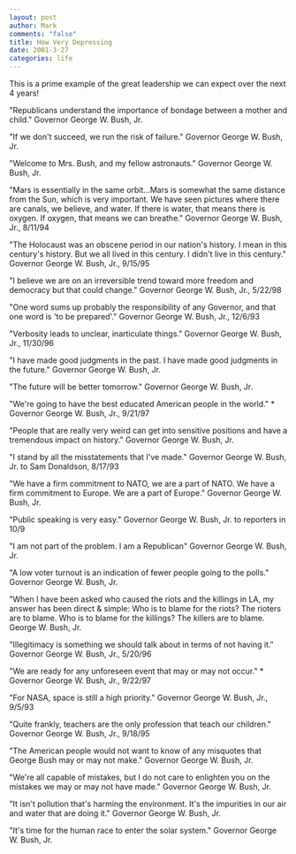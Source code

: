 ```yaml
--- 
layout: post
author: Mark
comments: "false"
title: How Very Depressing
date: 2001-3-27
categories: life
---
```

This is a prime example of the great leadership we can expect over the next 4 years!

"Republicans understand the importance of bondage between a mother and child."
Governor George W. Bush, Jr.

"If we don't succeed, we run the risk of failure."
Governor George W. Bush, Jr.

"Welcome to Mrs. Bush, and my fellow astronauts."
Governor George W. Bush, Jr.

"Mars is essentially in the same orbit...Mars is somewhat the same distance from the Sun,          which is very important.  We have seen pictures where there are canals, we believe, and          water. If there is water, that means there is oxygen. If oxygen, that means we can breathe."
Governor George W. Bush, Jr., 8/11/94

"The Holocaust was an obscene period in our nation's history. I mean in this century's history. But          we all lived in this century. I didn't live in this century."
Governor George W. Bush, Jr., 9/15/95

"I believe we are on an irreversible trend toward more freedom and democracy but that could change."
Governor George W. Bush, Jr., 5/22/98

"One word sums up probably the responsibility of any Governor, and that one word is 'to be prepared'."
Governor George W. Bush, Jr., 12/6/93

"Verbosity leads to unclear, inarticulate things."
Governor George W. Bush, Jr., 11/30/96

"I have made good judgments in the past. I have made good judgments in the future."
Governor George W. Bush, Jr.

"The future will be better tomorrow."
Governor George W. Bush, Jr.

"We're going to have the best educated American people in the world." *
Governor George W. Bush, Jr., 9/21/97

"People that are really very weird can get into sensitive positions and have a tremendous impact on history."
Governor George W. Bush, Jr.

"I stand by all the misstatements that I've made."
Governor George W. Bush, Jr. to Sam Donaldson, 8/17/93

"We have a firm commitment to NATO, we are a part of NATO. We have a firm commitment to Europe. We are a          part of Europe."
Governor George W. Bush, Jr.

"Public speaking is very easy."
Governor George W. Bush, Jr. to reporters in 10/9

"I am not part of the problem. I am a Republican"
Governor George W. Bush, Jr.

"A low voter turnout is an indication of fewer people going to the polls."
Governor George W. Bush, Jr.

"When I have been asked who caused the riots and the killings in LA, my answer has been direct &amp; simple:          Who is to blame for the riots? The rioters are to blame. Who is to blame for the killings? The          killers are to blame.
George W. Bush, Jr.

"Illegitimacy is something we should talk about in terms of not having it."
Governor George W. Bush, Jr., 5/20/96

"We are ready for any unforeseen event that may or may not occur." *
Governor George W. Bush, Jr., 9/22/97

"For NASA, space is still a high priority."
Governor George W. Bush, Jr., 9/5/93

"Quite frankly, teachers are the only profession that teach our children."
Governor George W. Bush, Jr., 9/18/95

"The American people would not want to know of any misquotes that George Bush may or may not make."
Governor George W. Bush, Jr.

"We're all capable of mistakes, but I do not care to enlighten you on the mistakes we may or may not have made."
Governor George W. Bush, Jr.

"It isn't pollution that's harming the environment.  It's the impurities in our air and water that are doing it."
Governor George W. Bush, Jr.

"It's time for the human race to enter the solar system."
Governor George W. Bush, Jr.
